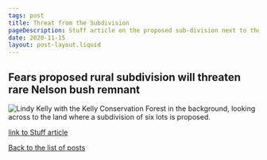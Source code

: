 ```yaml
---
tags: post
title: Threat from the Subdivision
pageDescription: Stuff article on the proposed sub-division next to the conservation forest.
date: 2020-11-15
layout: post-layout.liquid
---
```


## Fears proposed rural subdivision will threaten rare Nelson bush remnant

![Lindy Kelly with the Kelly Conservation Forest in the background, looking across to the land where a subdivision of six lots is proposed.](https://resources.stuff.co.nz/content/dam/images/4/y/n/x/c/r/image.related.StuffLandscapeSixteenByNine.1240x700.20w9dz.png/1598746398446.jpg?format=pjpg&optimize=medium)

[link to Stuff article](https://www.stuff.co.nz/environment/122437511/fears-proposed-rural-subdivision-will-threaten-rare-nelson-bush-remnant)

[Back to the list of posts](/postlist)

<p>&nbsp;</p>
